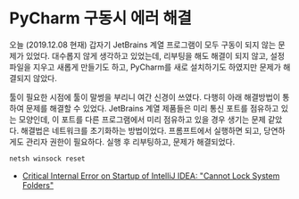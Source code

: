 # PyCharm 구동시 에러 해결

오늘 (2019.12.08 현재) 갑자기 JetBrains 계열 프로그램이 모두 구동이 되지 않는 문제가 있었다. 대수롭지 않게 생각하고 있었는데, 리부팅을 해도 해결이 되지 않고, 설정파일을 지우고 새롭게 만들기도 하고, PyCharm를 새로 설치하기도 하였지만 문제가 해결되지 않았다.

툴이 필요한 시점에 툴이 말썽을 부리니 여간 신경이 쓰였다. 다행히 아래 해결방법이 통하여 문제를 해결할 수 있었다. JetBrains 계열 제품들은 미리 통신 포트를 점유하고 있는 모양인데, 이 포트를 다른 프로그램에서 미리 점유하고 있을 경우 생기는 문제 같았다. 해결법은 네트워크를 초기화하는 방법이었다. 프롬프트에서 실행하면 되고, 당연하게도 관리자 권한이 필요하다. 실행 후 리부팅하고, 문제가 해결되었다.

```cmd
netsh winsock reset
```

* [Critical Internal Error on Startup of IntelliJ IDEA: "Cannot Lock System Folders"](https://intellij-support.jetbrains.com/hc/en-us/community/posts/360004973960-Critical-Internal-Error-on-Startup-of-IntelliJ-IDEA-Cannot-Lock-System-Folders-)

<vue-disqus/>
